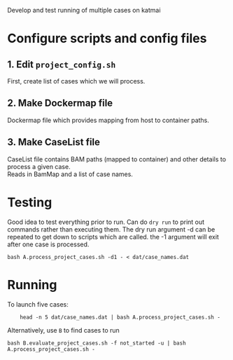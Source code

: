 Develop and test running of multiple cases on katmai

# Configure scripts and config files

## 1. Edit `project_config.sh`

First, create list of cases which we will process.  



## 2. Make Dockermap file
Dockermap file which provides mapping from host to container paths.  

## 3. Make CaseList file 
CaseList file contains BAM paths (mapped to container) and other details to process a given case.  
Reads in BamMap and a list of case names.


# Testing

Good idea to test everything prior to run.  Can do `dry run` to print out commands rather than executing them.  The
dry run argument -d can be repeated to get down to scripts which are called.  the -1 argument will exit after one
case is processed.

```
bash A.process_project_cases.sh -d1 - < dat/case_names.dat
```


# Running

To launch five cases:
```
    head -n 5 dat/case_names.dat | bash A.process_project_cases.sh -
```

Alternatively, use `B` to find cases to run
```
bash B.evaluate_project_cases.sh -f not_started -u | bash A.process_project_cases.sh -
```

